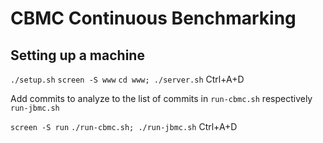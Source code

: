 # CBMC Continuous Benchmarking

## Setting up a machine

`./setup.sh`
`screen -S www`
`cd www; ./server.sh`
Ctrl+A+D

Add commits to analyze to the list of commits in `run-cbmc.sh` respectively `run-jbmc.sh`

`screen -S run`
`./run-cbmc.sh; ./run-jbmc.sh`
Ctrl+A+D
